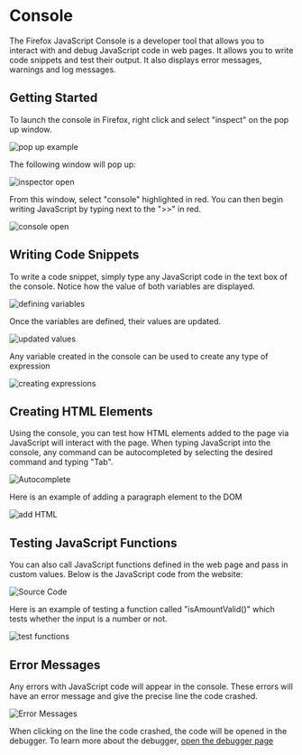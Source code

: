 # Console

The Firefox JavaScript Console is a developer tool that allows you to interact with and debug JavaScript code in web pages. It allows you to write code snippets and test their output. It also displays error messages, warnings and log messages. 

## Getting Started

To launch the console in Firefox, right click and select "inspect" on the pop up window. 

![pop up example](images/dialogueBox.png)

The following window will pop up:

![inspector open](images/inspectorOpen.png)

From this window, select "console" highlighted in red. You can then begin writing JavaScript by typing next to the ">>" in red. 

![console open](images/consoleOpen.png)

## Writing Code Snippets

To write a code snippet, simply type any JavaScript code in the text box of the console. Notice how the value of both variables are displayed.

![defining variables](images/definingVariables.png)

Once the variables are defined, their values are updated.

![updated values](images/updatedValues.png)

Any variable created in the console can be used to create any type of expression

![creating expressions](images/creatingExpressions.png)

## Creating HTML Elements

Using the console, you can test how HTML elements added to the page via JavaScript will interact with the page. When typing JavaScript into the console, any command can be autocompleted by selecting the desired command and typing "Tab". 

![Autocomplete](images/autocomplete.png)

Here is an example of adding a paragraph element to the DOM

![add HTML](images/addingHTML.png)

## Testing JavaScript Functions

You can also call JavaScript functions defined in the web page and pass in custom values. Below is the JavaScript code from the website: 

![Source Code](images/sourceCode.png)


Here is an example of testing a function called "isAmountValid()" which tests whether the input is a number or not. 

![test functions](images/testingFunctions.png)

## Error Messages

Any errors with JavaScript code will appear in the console. These errors will have an error message and give the precise line the code crashed. 

![Error Messages](images/errorMessages.png)

When clicking on the line the code crashed, the code will be opened in the debugger. To learn more about the debugger,  [open the debugger page](debugger.md)